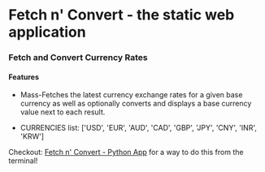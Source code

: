 # Fetch n' Convert - the static web application

### Fetch and Convert Currency Rates

#### Features
- Mass-Fetches the latest currency exchange rates for a given base currency
as well as optionally converts and displays a base currency value next to each result.

- CURRENCIES list: ['USD', 'EUR', 'AUD', 'CAD', 'GBP', 'JPY', 'CNY', 'INR', 'KRW']


Checkout: [Fetch n' Convert - Python App](https://github.com/Zero2164/currency-exchange-rate-fetch-n-convert/tree/python-app) for a way to do this from the terminal!
